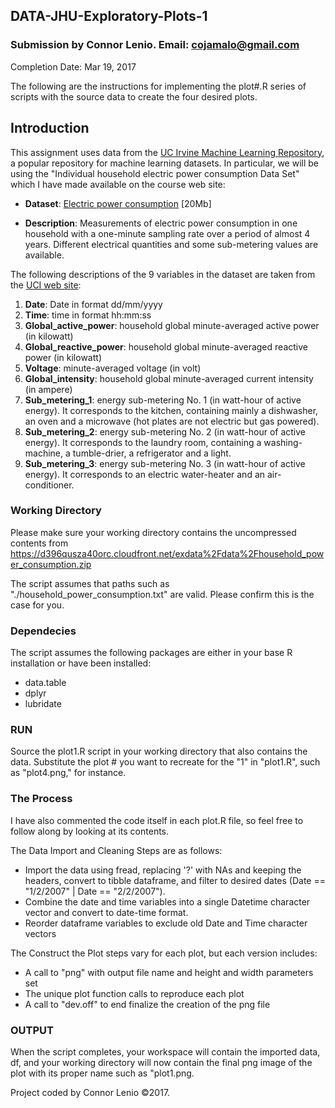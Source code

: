 ## DATA-JHU-Exploratory-Plots-1
### Submission by Connor Lenio. Email: cojamalo@gmail.com
Completion Date: Mar 19, 2017

The following are the instructions for implementing the plot#.R series of scripts with the source data to create the four desired plots.

## Introduction

This assignment uses data from
the <a href="http://archive.ics.uci.edu/ml/">UC Irvine Machine
Learning Repository</a>, a popular repository for machine learning
datasets. In particular, we will be using the "Individual household
electric power consumption Data Set" which I have made available on
the course web site:


* <b>Dataset</b>: <a href="https://d396qusza40orc.cloudfront.net/exdata%2Fdata%2Fhousehold_power_consumption.zip">Electric power consumption</a> [20Mb]

* <b>Description</b>: Measurements of electric power consumption in
one household with a one-minute sampling rate over a period of almost
4 years. Different electrical quantities and some sub-metering values
are available.


The following descriptions of the 9 variables in the dataset are taken
from
the <a href="https://archive.ics.uci.edu/ml/datasets/Individual+household+electric+power+consumption">UCI
web site</a>:

<ol>
<li><b>Date</b>: Date in format dd/mm/yyyy </li>
<li><b>Time</b>: time in format hh:mm:ss </li>
<li><b>Global_active_power</b>: household global minute-averaged active power (in kilowatt) </li>
<li><b>Global_reactive_power</b>: household global minute-averaged reactive power (in kilowatt) </li>
<li><b>Voltage</b>: minute-averaged voltage (in volt) </li>
<li><b>Global_intensity</b>: household global minute-averaged current intensity (in ampere) </li>
<li><b>Sub_metering_1</b>: energy sub-metering No. 1 (in watt-hour of active energy). It corresponds to the kitchen, containing mainly a dishwasher, an oven and a microwave (hot plates are not electric but gas powered). </li>
<li><b>Sub_metering_2</b>: energy sub-metering No. 2 (in watt-hour of active energy). It corresponds to the laundry room, containing a washing-machine, a tumble-drier, a refrigerator and a light. </li>
<li><b>Sub_metering_3</b>: energy sub-metering No. 3 (in watt-hour of active energy). It corresponds to an electric water-heater and an air-conditioner.</li>
</ol>

### Working Directory
Please make sure your working directory contains the uncompressed contents from https://d396qusza40orc.cloudfront.net/exdata%2Fdata%2Fhousehold_power_consumption.zip

The script assumes that paths such as "./household_power_consumption.txt" are valid. Please confirm this is the case for you.

### Dependecies
The script assumes the following packages are either in your base R installation or have been installed:
- data.table
- dplyr
- lubridate

### RUN
Source the plot1.R script in your working directory that also contains the data. Substitute the plot # you want to recreate for the "1" in "plot1.R", such as "plot4.png," for instance.  

### The Process
I have also commented the code itself in each plot.R file, so feel free to follow along by looking at its contents.

The Data Import and Cleaning Steps are as follows:
- Import the data using fread, replacing '?' with NAs and keeping the headers, convert to tibble dataframe, and filter to desired dates (Date == "1/2/2007" | Date == "2/2/2007").
- Combine the date and time variables into a single Datetime character vector and convert to date-time format.
- Reorder dataframe variables to exclude old Date and Time character vectors
  
The Construct the Plot steps vary for each plot, but each version includes:
- A call to "png" with output file name and height and width parameters set
- The unique plot function calls to reproduce each plot
- A call to "dev.off" to end finalize the creation of the png file


### OUTPUT
When the script completes, your workspace will contain the imported data, df, and your working directory will now contain the final png image of the plot with its proper name such as "plot1.png.

Project coded by Connor Lenio ©2017. 




